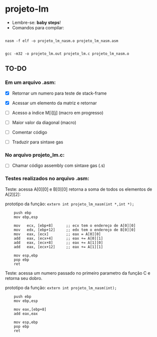 
# projeto-lm

- Lembre-se: **baby steps**!
- Comandos para compilar:  

```

nasm -f elf -o projeto_lm_nasm.o projeto_lm_nasm.asm

```

```

gcc -m32 -o projeto_lm.out projeto_lm.c projeto_lm_nasm.o

```

## TO-DO 

### Em um arquivo .asm: 

- [x] Retornar um numero para teste de stack-frame  

- [x] Acessar um elemento da matriz e retornar

- [ ] Acesso a índice M[i][j] (macro em progresso)  

- [ ] Maior valor da diagonal (macro)

- [ ] Comentar código  

- [ ]  Traduzir para sintaxe gas


### No arquivo projeto_lm.c:

- [ ] Chamar código assembly com sintaxe gas (.s)

### Testes realizados no arquivo .asm:

Teste: acessa A[0][0] e B[0][0]
retorna a soma de todos os elementos de A[2][2]:


prototipo da função:  ```extern int projeto_lm_nasm(int *,int *);```
```
    push ebp
    mov ebp,esp
        
    mov   ecx, [ebp+8]      ;; ecx tem o endereço de A[0][0]
    mov   edx, [ebp+12]     ;; edx tem o endereço de B[0][0]
    mov   eax, [ecx]        ;; eax = A[0][0]
    add   eax, [ecx+4]      ;; eax += A[0][1]
    add   eax, [ecx+8]      ;; eax += A[1][0]
    add   eax, [ecx+12]     ;; eax += A[1][1]
        
    mov esp,ebp
    pop ebp
    ret
```

Teste: acessa um numero passado no primeiro parametro da função C
e retorna seu dobro.

prototipo da função: ```extern int projeto_lm_nasm(int);```
```
    push ebp
    mov ebp,esp  
    
    mov eax,[ebp+8]
    add eax,eax
    
    mov esp,ebp
    pop ebp
    ret
```